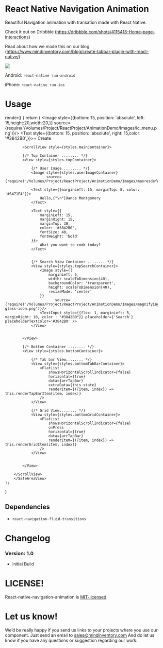 # React Native Navigation Animation

Beautiful Navigation animation with transation made with React Native.

Check it out on Dribbble (https://dribbble.com/shots/4115418-Home-page-interactions)

Read about how we made this on our blog (https://www.mindinventory.com/blog/create-tabbar-plugin-with-react-native/)

<img src="https://cdn.dribbble.com/users/1233499/screenshots/4115418/iphone_x6.gif" >



Android: `react-native run-android`

iPhone: `react-native run-ios`


# Usage

render() {
    return (
        <SafeAreaView style={styles.mainContainer}>
            <View style={styles.navigationHeaderContainer}>
                <Image style={{bottom: 15, position: 'absolute', left: 15,height:20,width:20,}}
                       source={require('/Volumes/Project/ReactProject/AnimationDemo/Images/ic_menu.png')}/>
                <Text style={{bottom: 15, position: 'absolute', right: 15,color: '#3842B0',}}>+ Create</Text>
            </View>


            <ScrollView style={styles.mainContainer}>

            {/* Top Container ........ */}
            <View style={styles.topContainer}>

                {/* User Image ........ */}
                <Image style={styles.userImageContainer}
                       source={require('/Volumes/Project/ReactProject/AnimationDemo/Images/maxresdefault.jpg')}/>

                <Text style={{marginLeft: 15, marginTop: 8, color: '#6471F4'}}>
                    Hello,{"\n"}Dance Montgomery
                </Text>

                <Text style={{
                    marginLeft: 15,
                    marginRight: 15,
                    marginTop: 30,
                    color: '#3842B0',
                    fontSize: 40,
                    fontWeight: 'bold'
                }}>
                    What you want to cook today?
                </Text>


                {/* Search View Container ........ */}
                <View style={styles.topSearchContainer}>
                    <Image style={{
                        marginLeft: 5,
                        width: scaleToDimension(40),
                        backgroundColor: 'transparent',
                        height: scaleToDimension(40),
                        resizeMode: 'center'
                    }}
                           source={require('/Volumes/Project/ReactProject/AnimationDemo/Images/magnifying-glass-icon.png')}/>
                    <TextInput style={{flex: 1, marginLeft: 5, marginRight: 10, color : "#3842B0"}} placeholder={'Search'} placeholderTextColor='#3842B0' />
                </View>


            </View>

            {/* Bottom Container ........ */}
            <View style={styles.bottomContainer}>

                {/* Tab bar View........ */}
                <View style={styles.bottomTabBarContainer}>
                    <FlatList
                        showsHorizontalScrollIndicator={false}
                        horizontal={true}
                        data={arrTapBar}
                        extraData={this.state}
                        renderItem={({item, index}) => this.renderTapBarItem(item, index)}
                    />
                </View>

                {/* Grid View........ */}
                <View style={styles.bottomGridContainer}>
                    <FlatList
                        showsHorizontalScrollIndicator={false}
                        onPress
                        horizontal={true}
                        data={arrTapBar}
                        renderItem={({item, index}) => this.renderGridItem(item, index)}
                    />
                </View>


            </View>

        </ScrollView>
        </SafeAreaView>
    );
}



## Dependencies

* `react-navigation-fluid-transitions`


# Changelog

### Version: 1.0

  * Initial Build



# LICENSE!

React-native-navigation-animation is [MIT-licensed](https://github.com/Mindinventory/react-native-navigation-animation/blob/master/LICENSE).

# Let us know!
We’d be really happy if you send us links to your projects where you use our component. Just send an email to sales@mindinventory.com And do let us know if you have any questions or suggestion regarding our work.
